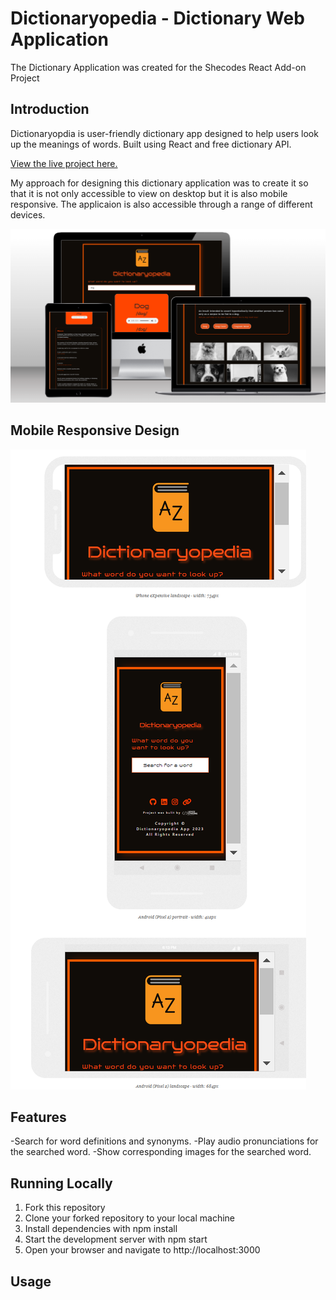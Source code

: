 # Dictionaryopedia - Dictionary Web Application

The Dictionary Application was created for the Shecodes React Add-on Project

## Introduction

Dictionaryopdia is user-friendly dictionary app designed to help users look up the meanings of words. Built using React and free dictionary API.

[View the live project here.](https://dictionaryopedia.netlify.app/)

My approach for designing this dictionary application was to create it so that it is not only accessible to view on desktop but it is also mobile responsive. The applicaion is also accessible through a range of different devices.

![page mock up.](/src/images/dictionary-mockup.png)

## Mobile Responsive Design

![mobile mock up.](/src/images/mobile-mockup.png)

## Features

-Search for word definitions and synonyms.
-Play audio pronunciations for the searched word.
-Show corresponding images for the searched word.

## Running Locally

1. Fork this repository
2. Clone your forked repository to your local machine
3. Install dependencies with npm install
4. Start the development server with npm start
5. Open your browser and navigate to http://localhost:3000

## Usage
